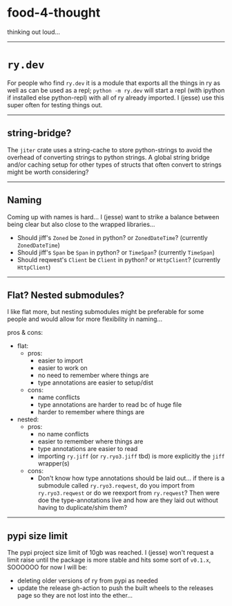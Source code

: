 # food-4-thought

thinking out loud...

---

# `ry.dev`

For people who find `ry.dev` it is a module that exports all the things in ry as
well as can be used as a repl; `python -m ry.dev` will start a repl (with
ipython if installed else python-repl) with all of ry already imported. I
(jesse) use this super often for testing things out.

---

## string-bridge?

The `jiter` crate uses a string-cache to store python-strings to avoid the
overhead of converting strings to python strings. A global string bridge and/or
caching setup for other types of structs that often convert to strings might be
worth considering?

---

## Naming

Coming up with names is hard... I (jesse) want to strike a balance between being
clear but also close to the wrapped libraries...

- Should jiff's `Zoned` be `Zoned` in python? or `ZonedDateTime`? (currently
  `ZonedDateTime`)
- Should jiff's `Span` be `Span` in python? or `TimeSpan`? (currently
  `TimeSpan`)
- Should reqwest's `Client` be `Client` in python? or `HttpClient`? (currently
  `HttpClient`)

---

## Flat? Nested submodules?

I like flat more, but nesting submodules might be preferable for some people and
would allow for more flexibility in naming...

pros & cons:

- flat:
  - pros:
    - easier to import
    - easier to work on
    - no need to remember where things are
    - type annotations are easier to setup/dist
  - cons:
    - name conflicts
    - type annotations are harder to read bc of huge file
    - harder to remember where things are
- nested:
  - pros:
    - no name conflicts
    - easier to remember where things are
    - type annotations are easier to read
    - importing `ry.jiff` (or `ry.ryo3.jiff` tbd) is more explicitly the `jiff`
      wrapper(s)
  - cons:
    - Don't know how type annotations should be laid out... if there is a
      submodule called `ry.ryo3.reqwest`, do you import from `ry.ryo3.reqwest`
      or do we reexport from `ry.reqwest`? Then were doe the type-annotations
      live and how are they laid out without having to duplicate/shim them?

---

## pypi size limit

The pypi project size limit of 10gb was reached. I (jesse) won't request a limit
raise until the package is more stable and hits some sort of `v0.1.x`, SOOOOOO
for now I will be:

- deleting older versions of ry from pypi as needed
- update the release gh-action to push the built wheels to the releases page so
  they are not lost into the ether...
